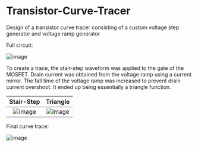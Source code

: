 # Transistor-Curve-Tracer
Design of a transistor curve tracer consisting of a custom voltage step generator and voltage ramp generator

Full circuit:

![image](https://user-images.githubusercontent.com/45322860/133713383-8a0b94c3-d343-4988-be49-845a4c71da94.png)

To create a trace, the stair-step waveform was applied to the gate of the MOSFET. Drain current was obtained from the voltage ramp using a current mirror. The fall time of the voltage ramp was increased to prevent drain current overshoot. It ended up being essentially a triangle function.

Stair-Step             |  Triangle
:-------------------------:|:-------------------------:
![image](https://user-images.githubusercontent.com/45322860/133946902-f68c712c-5c36-4af9-bd27-5132580839f1.png)  |  ![image](https://user-images.githubusercontent.com/45322860/133946925-b38dcd3f-8895-4e0d-ba61-cd76fad2f543.png)

Final curve trace:

![image](https://user-images.githubusercontent.com/45322860/133713415-2346186a-376f-41bc-808d-cc6a0ce96f06.png)
